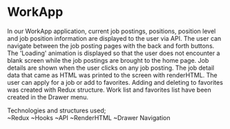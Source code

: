 # WorkApp

In our WorkApp application, current job postings, positions, position level and job position information are displayed to the user via API.
The user can navigate between the job posting pages with the back and forth buttons.
The 'Loading' animation is displayed so that the user does not encounter a blank screen while the job postings are brought to the home page.
Job details are shown when the user clicks on any job posting. The job detail data that came as HTML was printed to the screen with renderHTML.
The user can apply for a job or add to favorites. Adding and deleting to favorites was created with Redux structure.
Work list and favorites list have been created in the Drawer menu.

Technologies and structures used;<br>
~Redux
~Hooks
~API
~RenderHTML
~Drawer Navigation


